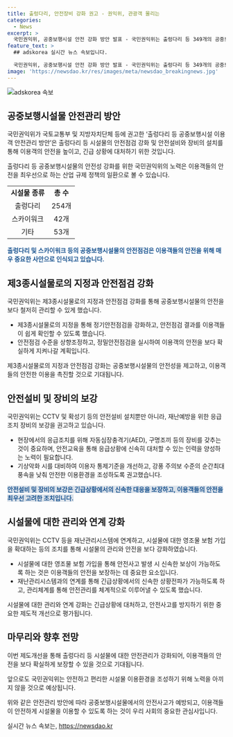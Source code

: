 ```yaml
---
title: 출렁다리, 안전장비 강화 권고 - 권익위, 관광객 몰리는
categories:
  - News
excerpt: >
  국민권익위, 공중보행시설 안전 강화 방안 발표 - 국민권익위는 출렁다리 등 349개의 공중보행시설에 CCTV, 확성기 등 안전설비를 설치하고 정기안전점검을 강화하기로 했다. 특히 제3종시설물로 지정되지 않은 시설물과 20년 이상 경과한 시설물의 안전점검을 강화하고, CCTV 등을 재난관리시스템에 연계하며 안전사고 발생 시 신속 대응을 위해 영조물 보험을 확대하는 등 안전대책을 발표했다. 국민권익위는 이를 통해 공중보행시설의 안전관리를 강화하고 이용객 안전을 높일 수 있을 것으로 기대했다.
feature_text: >
  ## adskorea 실시간 뉴스 속보입니다.

  국민권익위, 공중보행시설 안전 강화 방안 발표 - 국민권익위는 출렁다리 등 349개의 공중보행시설에 CCTV, 확성기 등 안전설비를 설치하고 정기안전점검을 강화하기로 했다. 특히 제3종시설물로 지정되지 않은 시설물과 20년 이상 경과한 시설물의 안전점검을 강화하고, CCTV 등을 재난관리시스템에 연계하며 안전사고 발생 시 신속 대응을 위해 영조물 보험을 확대하는 등 안전대책을 발표했다. 국민권익위는 이를 통해 공중보행시설의 안전관리를 강화하고 이용객 안전을 높일 수 있을 것으로 기대했다.
image: 'https://newsdao.kr/res/images/meta/newsdao_breakingnews.jpg'
---
```


<p><img src="https://newsdao.kr/res/images/meta/newsdao_breakingnews.jpg" alt="adskorea 속보" /></p>

<h2 data-ke-size="size26">공중보행시설물 안전관리 방안</h2>

<p>국민권익위가 국토교통부 및 지방자치단체 등에 권고한 ‘출렁다리 등 공중보행시설 이용객 안전관리 방안’은 출렁다리 등 시설물의 안전점검 강화 및 안전설비와 장비의 설치를 통해 이용객의 안전을 높이고, 긴급 상황에 대처하기 위한 것입니다.</p>

<p data-ke-size="size16">출렁다리 등 공중보행시설물의 안전성 강화를 위한 국민권익위의 노력은 이용객들의 안전을 최우선으로 하는 산업 규제 정책의 일환으로 볼 수 있습니다.</p>

<table>
  <tr>
    <td style="text-align: center; height: 17px;"><b>시설물 종류</b></td>
    <td style="text-align: center; height: 17px;"><b>총 수</b></td>
  </tr>
  <tr>
    <td style="text-align: center; height: 17px;">출렁다리</td>
    <td style="text-align: center; height: 17px;">254개</td>
  </tr>
  <tr>
    <td style="text-align: center; height: 17px;">스카이워크</td>
    <td style="text-align: center; height: 17px;">42개</td>
  </tr>
  <tr>
    <td style="text-align: center; height: 17px;">기타</td>
    <td style="text-align: center; height: 17px;">53개</td>
  </tr>
</table>

<p><b><span style="color: #1a5490;">출렁다리 및 스카이워크 등의 공중보행시설물의 안전점검은 이용객들의 안전을 위해 매우 중요한 사안으로 인식되고 있습니다.</span></b></p>

<h2 data-ke-size="size26">제3종시설물로의 지정과 안전점검 강화</h2>

<p>국민권익위는 제3종시설물로의 지정과 안전점검 강화를 통해 공중보행시설물의 안전을 보다 철저히 관리할 수 있게 했습니다.</p>

<ul>
  <li>제3종시설물로의 지정을 통해 정기안전점검을 강화하고, 안전점검 결과를 이용객들이 쉽게 확인할 수 있도록 했습니다.</li>
  <li>안전점검 수준을 상향조정하고, 정밀안전점검을 실시하여 이용객의 안전을 보다 확실하게 지켜나갈 계획입니다.</li>
</ul>

<p data-ke-size="size16">제3종시설물로의 지정과 안전점검 강화는 공중보행시설물의 안전성을 제고하고, 이용객들의 안전한 이용을 촉진할 것으로 기대됩니다.</p>

<h2 data-ke-size="size26">안전설비 및 장비의 보강</h2>

<p>국민권익위는 CCTV 및 확성기 등의 안전설비 설치뿐만 아니라, 재난예방을 위한 응급조치 장비의 보강을 권고하고 있습니다.</p>

<ul>
  <li>현장에서의 응급조치를 위해 자동심장충격기(AED), 구명조끼 등의 장비를 갖추는 것이 중요하며, 안전교육을 통해 응급상황에 신속히 대처할 수 있는 인력을 양성하는 노력이 필요합니다.</li>
  <li>기상악화 시를 대비하여 이용자 통제기준을 개선하고, 강풍 주의보 수준의 순간최대풍속을 낮춰 안전한 이용환경을 조성하도록 권고했습니다.</li>
</ul>

<p><b><span style="background-color: #21538527; color: #1a5490;">안전설비 및 장비의 보강은 긴급상황에서의 신속한 대응을 보장하고, 이용객들의 안전을 최우선 고려한 조치입니다.</span></b></p>

<h2 data-ke-size="size26">시설물에 대한 관리와 연계 강화</h2>

<p>국민권익위는 CCTV 등을 재난관리시스템에 연계하고, 시설물에 대한 영조물 보험 가입을 확대하는 등의 조치를 통해 시설물의 관리와 안전을 보다 강화하였습니다.</p>

<ul>
  <li>시설물에 대한 영조물 보험 가입을 통해 안전사고 발생 시 신속한 보상이 가능하도록 하는 것은 이용객들의 안전을 보장하는 데 중요한 요소입니다.</li>
  <li>재난관리시스템과의 연계를 통해 긴급상황에서의 신속한 상황전파가 가능하도록 하고, 관리체계를 통해 안전관리를 체계적으로 이루어낼 수 있도록 했습니다.</li>
</ul>

<p data-ke-size="size16">시설물에 대한 관리와 연계 강화는 긴급상황에 대처하고, 안전사고를 방지하기 위한 중요한 제도적 개선으로 평가됩니다.</p>

<h2 data-ke-size="size26">마무리와 향후 전망</h2>

<p>이번 제도개선을 통해 출렁다리 등 시설물에 대한 안전관리가 강화되어, 이용객들의 안전을 보다 확실하게 보장할 수 있을 것으로 기대됩니다.</p>

<p data-ke-size="size16">앞으로도 국민권익위는 안전하고 편리한 시설물 이용환경을 조성하기 위해 노력을 아끼지 않을 것으로 예상됩니다.</p>

<p>위와 같은 안전관리 방안에 따라 공중보행시설물에서의 안전사고가 예방되고, 이용객들이 안전하게 시설물을 이용할 수 있도록 하는 것이 우리 사회의 중요한 관심사입니다.</p>
실시간 뉴스 속보는, <a href="https://newsdao.kr" rel="dofollow">https://newsdao.kr</a>


